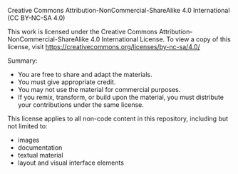 Creative Commons Attribution-NonCommercial-ShareAlike 4.0 International (CC BY-NC-SA 4.0)

This work is licensed under the Creative Commons Attribution-NonCommercial-ShareAlike 4.0 International License.
To view a copy of this license, visit https://creativecommons.org/licenses/by-nc-sa/4.0/

Summary:
- You are free to share and adapt the materials.
- You must give appropriate credit.
- You may not use the material for commercial purposes.
- If you remix, transform, or build upon the material, you must distribute your contributions under the same license.

This license applies to all non-code content in this repository, including but not limited to:
- images
- documentation
- textual material
- layout and visual interface elements